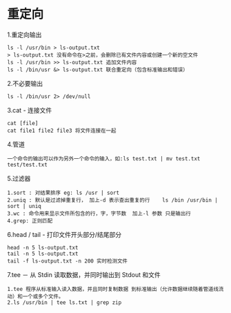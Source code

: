 重定向
=========

1.重定向输出
    
    ls -l /usr/bin > ls-output.txt
    > ls-output.txt 没有命令在>之前，会删除已有文件内容或创建一个新的空文件
    ls -l /usr/bin >> ls-output.txt 追加文件内容
    ls -l /bin/usr &> ls-output.txt 联合重定向（包含标准输出和错误）

2.不必要输出

    ls -l /bin/usr 2> /dev/null

3.cat - 连接文件

    cat [file]
    cat file1 file2 file3 将文件连接在一起

4.管道

    一个命令的输出可以作为另外一个命令的输入，如:ls test.txt | mv test.txt test/test.txt

5.过滤器

    1.sort : 对结果排序 eg: ls /usr | sort
    2.uniq : 默认是过滤掉重复行， 加上-d 表示查出重复的行    ls /bin /usr/bin | sort | uniq
    3.wc : 命令用来显示文件所包含的行，字，字节数  加上-l 参数 只是输出行
    4.grep: 正则匹配

6.head / tail - 打印文件开头部分/结尾部分

    head -n 5 ls-output.txt
    tail -n 5 ls-output.txt
    tail -f ls-output.txt -n 200 实时检测文件

7.tee － 从 Stdin 读取数据，并同时输出到 Stdout 和文件

    1.tee 程序从标准输入读入数据，并且同时复制数据 到标准输出（允许数据继续随着管道线流动）和一个或多个文件。
    2.ls /usr/bin | tee ls.txt | grep zip
